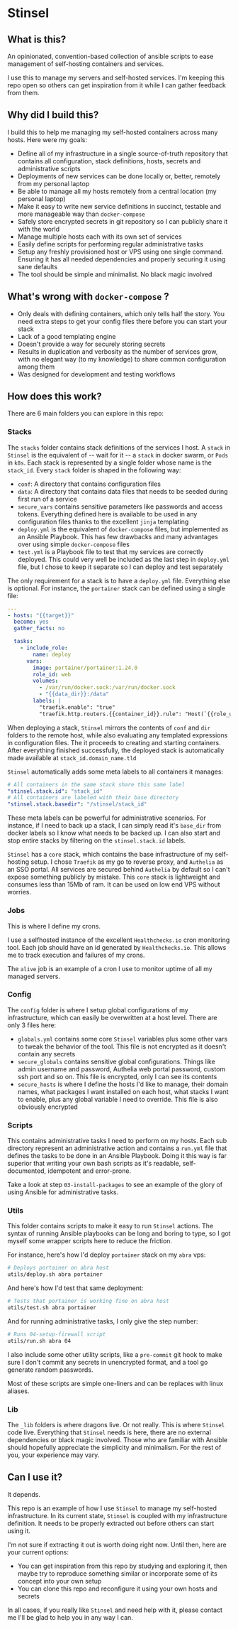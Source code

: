 # Stinsel

## What is this?

An opinionated, convention-based collection of ansible scripts to ease management of self-hosting containers and services.

I use this to manage my servers and self-hosted services. I'm keeping this repo open so others can get inspiration from it while I can gather feedback from them. 

## Why did I build this?

I build this to help me managing my self-hosted containers across many hosts. Here were my goals:

* Define all of my infrastructure in a single source-of-truth repository that contains all configuration, stack definitions, hosts, secrets and administrative scripts
* Deployments of new services can be done locally or, better, remotely from my personal laptop
* Be able to manage all my hosts remotely from a central location (my personal laptop)
* Make it easy to write new service definitions in succinct, testable and more manageable way than `docker-compose`
* Safely store encrypted secrets in git repository so I can publicly share it with the world
* Manage multiple hosts each with its own set of services
* Easily define scripts for performing regular administrative tasks
* Setup any freshly provisioned host or VPS using one single command. Ensuring it has all needed dependencies and properly securing it using sane defaults
* The tool should be simple and minimalist. No black magic involved

## What's wrong with `docker-compose` ?

* Only deals with defining containers, which only tells half the story. You need extra steps to get your config files there before you can start your stack
* Lack of a good templating engine
* Doesn't provide a way for securely storing secrets
* Results in duplication and verbosity as the number of services grow, with no elegant way (to my knowledge) to share common configuration among them
* Was designed for development and testing workflows

## How does this work?

There are 6 main folders you can explore in this repo:

### Stacks

The `stacks` folder contains stack definitions of the services I host. A `stack` in `Stinsel` is the equivalent of -- wait for it -- a `stack` in docker swarm, or `Pods` in `k8s`. Each stack is represented by a single folder whose name is the `stack_id`.  Every `stack` folder is shaped in the following way:
  * `conf`: A directory that contains configuration files
  * `data`: A directory that contains data files that needs to be seeded during first run of a service
  * `secure_vars` contains sensitive parameters like passwords and access tokens. Everything defined here is available to be used in any configuration files thanks to the excellent `jinja` templating
  * `deploy.yml` is the equivalent of `docker-compose` files, but implemented as an Ansible Playbook. This has few drawbacks and many advantages over using simple `docker-compose` files
  * `test.yml` is a Playbook file to test that my services are correctly deployed. This could very well be included as the last step in `deploy.yml` file, but I chose to keep it separate so I can deploy and test separately

The only requirement for a stack is to have a `deploy.yml` file. Everything else is optional. For instance, the `portainer` stack can be defined using a single file:

```yml
---
- hosts: "{{target}}"
  become: yes
  gather_facts: no

  tasks:
    - include_role:
        name: deploy
      vars:
        image: portainer/portainer:1.24.0
        role_id: web
        volumes:
          - /var/run/docker.sock:/var/run/docker.sock
          - "{{data_dir}}:/data"
        labels: |
          "traefik.enable": "true"
          "traefik.http.routers.{{container_id}}.rule": "Host(`{{role_url}}`)"
```

When deploying a stack, `Stinsel` mirrors the contents of `conf` and `dir` folders to the remote host, while also evaluating any templated expressions in configuration files. The it proceeds to creating and starting containers. After everything finished successfully, the deployed stack is automatically made available at `stack_id.domain_name.tld`

`Stinsel` automatically adds some meta labels to all containers it manages:

```yml
# All containers in the same stack share this same label
"stinsel.stack.id": "stack_id"
# All containers are labeled with their base directory
"stinsel.stack.basedir": "/stinsel/stack_id"
```

These meta labels can be powerful for administrative scenarios. For instance, if I need to back up a stack, I can simply read it's `base_dir` from docker labels so I know what needs to be backed up. I can also start and stop entire stacks by filtering on the `stinsel.stack.id` labels.

`Stinsel` has a `core` stack, which contains the base infrastructure of my self-hosting setup. I chose `Traefik` as my go to reverse proxy, and `Authelia` as an SSO portal. All services are secured behind `Authelia` by default so I can't expose something publicly by mistake. This `core` stack is lightweight and consumes less than 15Mb of ram. It can be used on low end VPS without worries.

### Jobs

This is where I define my crons.

I use a selfhosted instance of the excellent `Healthchecks.io` cron monitoring tool. Each job should have an id generated by `Healthchecks.io`. This allows me to track execution and failures of my crons.

The `alive` job is an example of a cron I use to monitor uptime of all my managed servers. 

### Config

The `config` folder is where I setup global configurations of my infrastructure, which can easily be overwritten at a host level. There are only 3 files here:
* `globals.yml` contains some core `Stinsel` variables plus some other vars to tweak the behavior of the tool. This file is not encrypted as it doesn't contain any secrets
* `secure_globals` contains sensitive global configurations. Things like admin username and password, Authelia web portal password, custom ssh port and so on. This file is encrypted, only I can see its contents
* `secure_hosts` is where I define the hosts I'd like to manage, their domain names, what packages I want installed on each host, what stacks I want to enable, plus any global variable I need to override. This file is also obviously encrypted

### Scripts

This contains administrative tasks I need to perform on my hosts. Each sub directory represent an administrative action and contains a `run.yml` file that defines the tasks to be done in an Ansible Playbook. Doing it this way is far superior that writing your own bash scripts as it's readable, self-documented, idempotent and error-prone.

Take a look at step `03-install-packages` to see an example of the glory of using Ansible for administrative tasks.

### Utils

This folder contains scripts to make it easy to run `Stinsel` actions. The syntax of running Ansible playbooks can be long and boring to type, so I got myself some wrapper scripts here to reduce the friction.

For instance, here's how I'd deploy `portainer` stack on my `abra` vps:

```bash
# Deploys portainer on abra host
utils/deploy.sh abra portainer
```

And here's how I'd test that same deployment:

```bash
# Tests that portainer is working fine on abra host
utils/test.sh abra portainer
```
And for running administrative tasks, I only give the step number:

```bash
# Runs 04-setup-firewall script
utils/run.sh abra 04
```

I also include some other utility scripts, like a `pre-commit` git hook to make sure I don't commit any secrets in unencrypted format, and a tool go generate random passwords.

Most of these scripts are simple one-liners and can be replaces with linux aliases.

### Lib

The `_lib` folders is where dragons live. Or not really. 
This is where `Stinsel` code live. Everything that `Stinsel` needs is here, there are no external dependencies or black magic involved. Those who are familiar with Ansible should hopefully appreciate the simplicity and minimalism. For the rest of you, your experience may vary.

## Can I use it?

It depends.

This repo is an example of how I use `Stinsel` to manage my self-hosted infrastructure. In its current state, `Stinsel` is coupled with my infrastructure definition. It needs to be properly extracted out before others can start using it.

I'm not sure if extracting it out is worth doing right now. Until then, here are your current options:

* You can get inspiration from this repo by studying and exploring it, then maybe try to reproduce something similar or incorporate some of its concept into your own setup
* You can clone this repo and reconfigure it using your own hosts and secrets

In all cases, if you really like `Stinsel` and need help with it, please contact me I'll be glad to help you in any way I can.